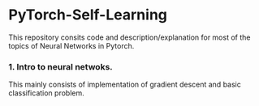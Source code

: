 # PyTorch-Self-Learning
This repository consits code and description/explanation for most of the topics of Neural Networks in Pytorch.

### 1. Intro to neural netwoks. 
This mainly consists of implementation of gradient descent and basic classification problem.  
